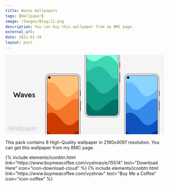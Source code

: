 ```yaml
---
title: Waves Wallpapers
tags: [Wallpaper]
image: /Images/Blog/11.png
description: You can buy this wallpaper from my BMC page.
external_url:
date: 2021-01-10
layout: post
---
```

![alt text](/Images/Blog/11.png "1")

This pack contains 8 High-Quality wallpaper in 2160x4097 resolution. You can get this wallpaper from my BMC page.

<p class="text-center">
{% include elements/iconbtn.html link="https://www.buymeacoffee.com/vyshnav/e/15514" text="Download Here" icon="icon-download-cloud" %}
{% include elements/iconbtn.html link="https://www.buymeacoffee.com/vyshnav" text="Buy Me a Coffee" icon="icon-coffee" %}
</p>
